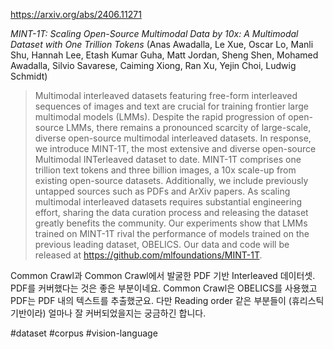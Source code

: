 https://arxiv.org/abs/2406.11271

*MINT-1T: Scaling Open-Source Multimodal Data by 10x: A Multimodal Dataset with One Trillion Tokens* (Anas Awadalla, Le Xue, Oscar Lo, Manli Shu, Hannah Lee, Etash Kumar Guha, Matt Jordan, Sheng Shen, Mohamed Awadalla, Silvio Savarese, Caiming Xiong, Ran Xu, Yejin Choi, Ludwig Schmidt)

> Multimodal interleaved datasets featuring free-form interleaved sequences of images and text are crucial for training frontier large multimodal models (LMMs). Despite the rapid progression of open-source LMMs, there remains a pronounced scarcity of large-scale, diverse open-source multimodal interleaved datasets. In response, we introduce MINT-1T, the most extensive and diverse open-source Multimodal INTerleaved dataset to date. MINT-1T comprises one trillion text tokens and three billion images, a 10x scale-up from existing open-source datasets. Additionally, we include previously untapped sources such as PDFs and ArXiv papers. As scaling multimodal interleaved datasets requires substantial engineering effort, sharing the data curation process and releasing the dataset greatly benefits the community. Our experiments show that LMMs trained on MINT-1T rival the performance of models trained on the previous leading dataset, OBELICS. Our data and code will be released at https://github.com/mlfoundations/MINT-1T.

Common Crawl과 Common Crawl에서 발굴한 PDF 기반 Interleaved 데이터셋. PDF를 커버했다는 것은 좋은 부분이네요. Common Crawl은 OBELICS를 사용했고 PDF는 PDF 내의 텍스트를 추출했군요. 다만 Reading order 같은 부분들이 (휴리스틱 기반이라) 얼마나 잘 커버되었을지는 궁금하긴 합니다.

#dataset #corpus #vision-language 